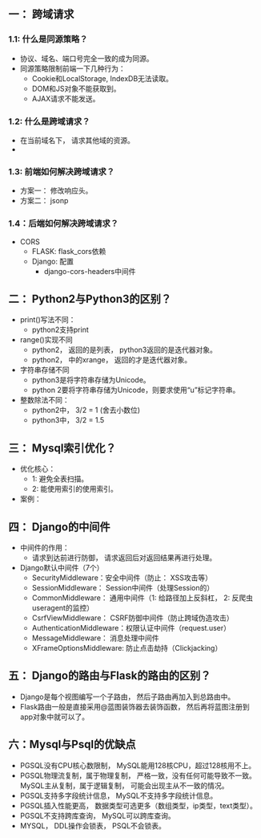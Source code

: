 ## 一： 跨域请求

### 1.1: 什么是同源策略？ 
- 协议、域名、端口号完全一致的成为同源。
- 同源策略限制前端一下几种行为：
	- Cookie和LocalStorage, IndexDB无法读取。
	- DOM和JS对象不能获取到。
	- AJAX请求不能发送。 

### 1.2: 什么是跨域请求？ 
- 在当前域名下， 请求其他域的资源。
- 

### 1.3: 前端如何解决跨域请求？ 
- 方案一： 修改响应头。
- 方案二： jsonp

### 1.4：后端如何解决跨域请求？ 
- CORS	
	- FLASK: flask_cors依赖
	- Django: 配置
		- django-cors-headers中间件


## 二： Python2与Python3的区别？ 
- print()写法不同： 
	- python2支持print
- range()实现不同
	- python2， 返回的是列表， python3返回的是迭代器对象。
	- python2， 中的xrange， 返回的才是迭代器对象。
- 字符串存储不同
	- python3是将字符串存储为Unicode。
	- python 2要将字符串存储为Unicode，则要求使用“u”标记字符串。
- 整数除法不同： 
	- python2中， 3/2 = 1 (舍去小数位)
	- python3中， 3/2 = 1.5



## 三： Mysql索引优化？ 
- 优化核心： 
	- 1: 避免全表扫描。	
	- 2: 能使用索引的使用索引。
- 案例： 



## 四： Django的中间件
- 中间件的作用： 
	- 请求到达前进行防御， 请求返回后对返回结果再进行处理。
- Django默认中间件（7个）
	- SecurityMiddleware：安全中间件（防止： XSS攻击等）
	- SessionMiddleware： Session中间件（处理Session的）
	- CommonMiddleware： 通用中间件（1: 给路径加上反斜杠， 2: 反爬虫useragent的监控）
	- CsrfViewMiddleware： CSRF防御中间件（防止跨域伪造攻击）
	- AuthenticationMiddleware：权限认证中间件（request.user）
	- MessageMiddleware： 消息处理中间件
	- XFrameOptionsMiddleware: 防止点击劫持（Clickjacking）


## 五： Django的路由与Flask的路由的区别？ 
- Django是每个视图编写一个子路由， 然后子路由再加入到总路由中。
- Flask路由一般是直接采用@蓝图装饰器去装饰函数， 然后再将蓝图注册到app对象中就可以了。



## 六：Mysql与Psql的优缺点
- PGSQL没有CPU核心数限制， MySQL能用128核CPU，超过128核用不上。
- PGSQL物理流复制，属于物理复制， 严格一致，没有任何可能导致不一致。 MySQL主从复制，属于逻辑复制， 可能会出现主从不一致的情况。
- PGSQL支持多字段统计信息， MySQL不支持多字段统计信息。
- PGSQL插入性能更高， 数据类型可选更多（数组类型，ip类型，text类型）。
- PGSQL不支持跨库查询， MySQL可以跨库查询。
- MYSQL， DDL操作会锁表， PSQL不会锁表。














